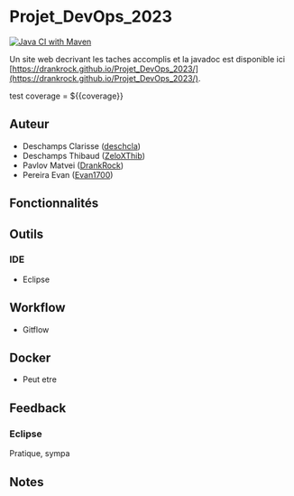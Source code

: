 # Projet_DevOps_2023

[![Java CI with Maven](https://github.com/DrankRock/Projet_DevOps_2023/actions/workflows/maven.yml/badge.svg)](https://github.com/DrankRock/Projet_DevOps_2023/actions/workflows/maven.yml)

Un site web decrivant les taches accomplis et la javadoc est disponible ici [https://drankrock.github.io/Projet_DevOps_2023/](https://drankrock.github.io/Projet_DevOps_2023/).

test coverage = ${{coverage}}

## Auteur
* Deschamps Clarisse ([deschcla](https://github.com/deschcla))
* Deschamps Thibaud ([ZeloXThib](https://github.com/ZeloXThib))
* Pavlov Matvei ([DrankRock](https://github.com/DrankRock))
* Pereira Evan ([Evan1700](https://github.com/Evan1700))

## Fonctionnalités

## Outils
### IDE
* Eclipse

## Workflow
* Gitflow

## Docker
* Peut etre

## Feedback
### Eclipse
Pratique, sympa

## Notes

